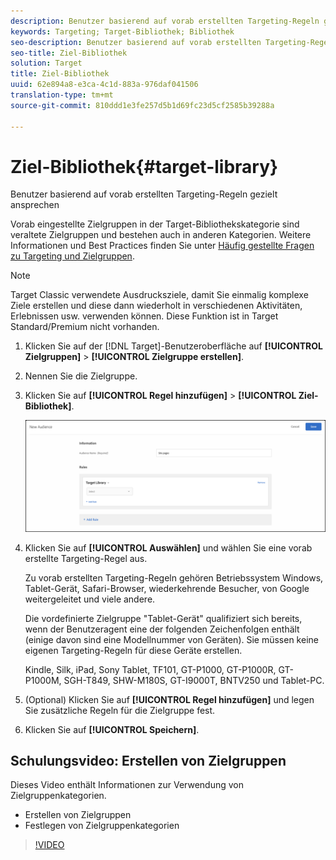 ```yaml
---
description: Benutzer basierend auf vorab erstellten Targeting-Regeln gezielt ansprechen
keywords: Targeting; Target-Bibliothek; Bibliothek
seo-description: Benutzer basierend auf vorab erstellten Targeting-Regeln gezielt ansprechen
seo-title: Ziel-Bibliothek
solution: Target
title: Ziel-Bibliothek
uuid: 62e894a8-e3ca-4c1d-883a-976daf041506
translation-type: tm+mt
source-git-commit: 810ddd1e3fe257d5b1d69fc23d5cf2585b39288a

---
```



# Ziel-Bibliothek{#target-library}

Benutzer basierend auf vorab erstellten Targeting-Regeln gezielt ansprechen

Vorab eingestellte Zielgruppen in der Target-Bibliothekskategorie sind veraltete Zielgruppen und bestehen auch in anderen Kategorien. Weitere Informationen und Best Practices finden Sie unter [Häufig gestellte Fragen zu Targeting und Zielgruppen](../../../c-target/c-troubleshooting-targets-and-audiences/troubleshooting-targets-and-audiences.md#concept_C4EE4B8F4840430CBD798D579A8F208D).

>[!NOTE]
>
>Target Classic verwendete Ausdrucksziele, damit Sie einmalig komplexe Ziele erstellen und diese dann wiederholt in verschiedenen Aktivitäten, Erlebnissen usw. verwenden können. Diese Funktion ist in Target Standard/Premium nicht vorhanden.

1. Klicken Sie auf der [!DNL Target]-Benutzeroberfläche auf **[!UICONTROL Zielgruppen]** &gt; **[!UICONTROL Zielgruppe erstellen]**.
1. Nennen Sie die Zielgruppe.
1. Klicken Sie auf **[!UICONTROL Regel hinzufügen]** &gt; **[!UICONTROL Ziel-Bibliothek]**.

   ![Ziel-Bibliothek](assets/target_library.png)

1. Klicken Sie auf **[!UICONTROL Auswählen]** und wählen Sie eine vorab erstellte Targeting-Regel aus.

   Zu vorab erstellten Targeting-Regeln gehören Betriebssystem Windows, Tablet-Gerät, Safari-Browser, wiederkehrende Besucher, von Google weitergeleitet und viele andere.

   Die vordefinierte Zielgruppe &quot;Tablet-Gerät&quot; qualifiziert sich bereits, wenn der Benutzeragent eine der folgenden Zeichenfolgen enthält (einige davon sind eine Modellnummer von Geräten). Sie müssen keine eigenen Targeting-Regeln für diese Geräte erstellen.

   Kindle, Silk, iPad, Sony Tablet, TF101, GT-P1000, GT-P1000R, GT-P1000M, SGH-T849, SHW-M180S, GT-I9000T, BNTV250 und Tablet-PC.

1. (Optional) Klicken Sie auf **[!UICONTROL Regel hinzufügen]** und legen Sie zusätzliche Regeln für die Zielgruppe fest.
1. Klicken Sie auf **[!UICONTROL Speichern]**.

## Schulungsvideo: Erstellen von Zielgruppen

Dieses Video enthält Informationen zur Verwendung von Zielgruppenkategorien.

* Erstellen von Zielgruppen
* Festlegen von Zielgruppenkategorien

>[!VIDEO](https://video.tv.adobe.com/v/17392?captions=ger)
